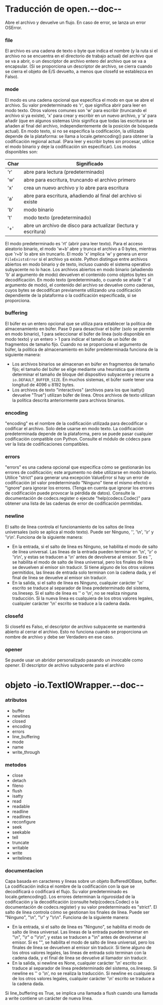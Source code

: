 # Traducción de open.--doc--

Abre el archivo y devuelve un flujo. En caso de error, se lanza un error OSError.
### file
El archivo es una cadena de texto o byte que indica el nombre (y la ruta si el archivo no se encuentra en el directorio de trabajo actual) del archivo que se va a abrir, o un descriptor de archivo entero del archivo que se va a encapsular. (Si se proporciona un descriptor de archivo, se cierra cuando se cierra el objeto de E/S devuelto, a menos que closefd se establezca en Falso).

### mode
El modo es una cadena opcional que especifica el modo en que se abre el archivo. Su valor predeterminado es 'r', que significa abrir para leer en modo texto. Otros valores comunes son 'w' para escribir (truncando el archivo si ya existe), 'x' para crear y escribir en un nuevo archivo, y 'a' para añadir (que en algunos sistemas Unix significa que todas las escrituras se añaden al final del archivo, independientemente de la posición de búsqueda actual). En modo texto, si no se especifica la codificación, la utilizada depende de la plataforma: se llama a locale.getencoding() para obtener la codificación regional actual. (Para leer y escribir bytes sin procesar, utilice el modo binario y deje la codificación sin especificar). Los modos disponibles son:

|Char | Significado                                                    |                   
|-----|----------------------------------------------------------------|
| 'r' | abre para lectura (predeterminado)                             |
| 'w' | abre para escritura, truncando el archivo primero              |
| 'x' | crea un nuevo archivo y lo abre para escritura                 |
| 'a' | abre para escritura, añadiendo al final del archivo si existe  |
| 'b' | modo binario                                                   |
| 't' | modo texto (predeterminado)                                    |
| '+' | abre un archivo de disco para actualizar (lectura y escritura) |

El modo predeterminado es 'rt' (abrir para leer texto). Para el acceso aleatorio binario, el modo 'w+b' abre y trunca el archivo a 0 bytes, mientras que 'r+b' lo abre sin truncarlo. El modo 'x' implica 'w' y genera un error `FileExistsError` si el archivo ya existe.
Python distingue entre archivos abiertos en modo binario y de texto, incluso cuando el sistema operativo subyacente no lo hace. Los archivos abiertos en modo binario (añadiendo 'b' al argumento de modo) devuelven el contenido como objetos bytes sin decodificación. En modo texto (predeterminado, o cuando se añade 't' al argumento de modo), el contenido del archivo se devuelve como cadenas, cuyos bytes se decodifican previamente utilizando una codificación dependiente de la plataforma o la codificación especificada, si se proporciona.

### buffering
El búfer es un entero opcional que se utiliza para establecer la política de almacenamiento en búfer.
Pase 0 para desactivar el búfer (solo se permite en modo binario), 1 para seleccionar el búfer de línea (solo disponible en modo texto) y un entero > 1 para indicar el tamaño de un búfer de fragmentos de tamaño fijo. Cuando no se proporciona el argumento de búfer, la política de almacenamiento en búfer predeterminada funciona de la siguiente manera:

- Los archivos binarios se almacenan en búfer en fragmentos de tamaño fijo; el tamaño del búfer se elige mediante una heurística que intenta determinar el tamaño de bloque del dispositivo subyacente y recurre a `io.DEFAULT_BUFFER_SIZE`.
  En muchos sistemas, el búfer suele tener una longitud de 4096 u 8192 bytes.
- Los archivos de texto "interactivos" (archivos para los que isatty() devuelve "True") utilizan búfer de línea. Otros archivos de texto utilizan la política descrita anteriormente para archivos binarios.

### encoding
"encoding" es el nombre de la codificación utilizada para decodificar o codificar el archivo. Solo debe usarse en modo texto. La codificación predeterminada depende de la plataforma, pero se puede pasar cualquier codificación compatible con Python. Consulte el módulo de códecs para ver la lista de codificaciones compatibles.

### errors
"errors" es una cadena opcional que especifica cómo se gestionarán los errores de codificación; este argumento no debe utilizarse en modo binario. Utilice "strict" para generar una excepción ValueError si hay un error de codificación (el valor predeterminado "Ninguno" tiene el mismo efecto) o "ignore" para ignorar los errores. (Tenga en cuenta que ignorar los errores de codificación puede provocar la pérdida de datos).
Consulte la documentación de codecs.register o ejecute "help(codecs.Codec)" para obtener una lista de las cadenas de error de codificación permitidas.

### newline
El salto de línea controla el funcionamiento de los saltos de línea universales (solo se aplica al modo texto). Puede ser Ninguno, '', '\n', '\r' y '\r\n'. Funciona de la siguiente manera:

- En la entrada, si el salto de línea es Ninguno, se habilita el modo de salto de línea universal. Las líneas de la entrada pueden terminar en '\n', '\r' o '\r\n', y estas se traducen a '\n' antes de devolverse al emisor. Si es '', se habilita el modo de salto de línea universal, pero los finales de línea se devuelven al emisor sin traducir. Si tiene alguno de los otros valores permitidos, las líneas de entrada solo terminan con la cadena dada, y el final de línea se devuelve al emisor sin traducir.
- En la salida, si el salto de línea es Ninguno, cualquier carácter '\n' escrito se traduce al separador de línea predeterminado del sistema, os.linesep. Si el salto de línea es '' o '\n', no se realiza ninguna traducción. Si la nueva línea es cualquiera de los otros valores legales, cualquier carácter '\n' escrito se traduce a la cadena dada.

### closefd
Si closefd es Falso, el descriptor de archivo subyacente se mantendrá abierto al cerrar el archivo. Esto no funciona cuando se proporciona un nombre de archivo y debe ser Verdadero en ese caso.

### opener
Se puede usar un abridor personalizado pasando un invocable como *opener*. El descriptor de archivo subyacente para el archivo

# objeto -io.TextIOWrapper.--doc-- 

### atributos

- buffer
- newlines
- closed
- encoding
- errors
- line_buffering
- mode
- name
- write_through 

### metodos

- close
- detach
- fileno
- flush
- isatty
- read
- readable
- readline
- readlines
- reconfigure
- seek
- seekable
- tell
- truncate
- writable
- write
- writelines 



### documentacion

Capa basada en caracteres y líneas sobre un objeto BufferedIOBase, buffer.
La codificación indica el nombre de la codificación con la que se decodificará o codificará el flujo. Su valor predeterminado es locale.getencoding().
Los errores determinan la rigurosidad de la codificación y la decodificación (consulte help(codecs.Codec) o la documentación de codecs.register) y su valor predeterminado es "strict".
El salto de línea controla cómo se gestionan los finales de línea. Puede ser "Ninguno", "\n", "\r" y "\r\n". Funciona de la siguiente manera:

- En la entrada, si el salto de línea es "Ninguno", se habilita el modo de salto de línea universal. Las líneas de la entrada pueden terminar en "\n", "\r" o "\r\n", y estas se traducen a "\n" antes de devolverse al emisor. Si es "", se habilita el modo de salto de línea universal, pero los finales de línea se devuelven al emisor sin traducir. Si tiene alguno de los otros valores legales, las líneas de entrada solo terminan con la cadena dada, y el final de línea se devuelve al llamador sin traducir.
- En la salida, si newline es None, cualquier carácter '\n' escrito se traduce al separador de línea predeterminado del sistema, os.linesep. Si newline es '' o '\n', no se realiza la traducción. Si newline es cualquiera de los otros valores legales, cualquier carácter '\n' escrito se traduce a la cadena dada.

Si line_buffering es True, se implica una llamada a flush cuando una llamada a write contiene un carácter de nueva línea.


